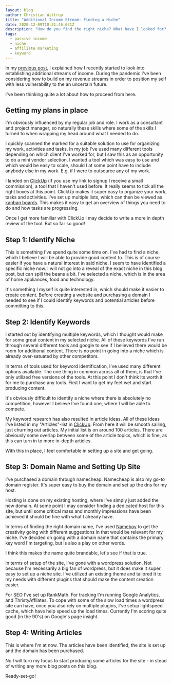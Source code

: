 ```yaml
---
layout: blog
author: Christian Wittrup
title: "Additional Income Stream: Finding a Niche"
date: 2020-12-09T10:31:46.631Z
description: "How do you find the right niche? What have I looked for? "
tags:
  - passive income
  - niche
  - affiliate marketing
  - keyword
---
```

In my [previous post](https://www.wittrup.xyz/posts/2020-12-09-setting-up-additional-income-streams/), I explained how I recently started to look into establishing additional streams of income. During the pandemic I've been considering how to build on my revenue streams in order to position my self with less vulnerability to the an uncertain future. 

I've been thinking quite a lot about how to proceed from here. 

## Getting my plans in place

I'm obviously influenced by my regular job and role. I work as a consultant and project manager, so naturally these skills where some of the skills I turned to when wrapping my head around what I needed to do.

I quickly scanned the marked for a suitable solution to use for organizing my work, activities and tasks. In my job I've used many different tools depending on which client I've worked for, but I saw this as an opportunity to do a mini vendor selection. I wanted a tool which was easy to use and which would be easy to scale, should I at some point have to include anybody else in my work. E.g. if I were to outsource any of my work.

I landed on [ClickUp](http://wittrup.link/clickup) (if you use my link to signup I receive a small commission), a tool that I haven't used before. It really seems to tick all the right boxes at this point. ClickUp makes it super easy to organize your work, tasks and activities. I've set up multiple lists, which can then be viewed as [kanban boards](https://en.wikipedia.org/wiki/Kanban_board). This makes it easy to get an overview of things you need to do and how tasks are progressing.

Once I get more familiar with ClickUp I may decide to write a more in depth review of the tool. But so far so good!

## Step 1: Identify Niche

This is something I've spend quite some time on. I've had to find a niche, which I believe I will be able to provide good content to. This is of course easier if you have a natural interest in said niche. I seem to have identified a specific niche now. I will not go into a reveal of the exact niche in this blog post, but can spill the beans a bit. I've selected a niche, which is in the area of home appliances, food and technology. 

It's something I myself is quite interested in, which should make it easier to create content. Before creating a website and purchasing a domain I needed to see if I could identify keywords and potential articles before committing to this.

## Step 2: Identify Keywords

I started out by identifying multiple keywords, which I thought would make for some great content in my selected niche. All of these keywords I've run through several different tools and google to see if I believed there would be room for additional content. There is no point in going into a niche which is already over-satuated by other competitors. 

In terms of tools used for keyword identification, I've used many different options available. The one thing in common across all of them, is that I've only utilized free versions of the tools. At this point I don't think its worth it for me to purchase any tools. First I want to get my feet wet and start producing content.

It's obviously difficult to identify a niche where there is absolutely no competition, however I believe I've found one, where I will be able to compete. 

My keyword research has also resulted in article ideas. All of these ideas I've listed in my "Articles"-list in [ClickUp](http://wittrup.link/clickup). From here it will be smooth sailing, just churning out articles. My initial list is on around 100 articles. There are obviously some overlap between some of the article topics, which is fine, as this can turn in to more in-depth articles. 

With this in place, I feel comfortable in setting up a site and get going.

## Step 3: Domain Name and Setting Up Site

I've purchased a domain through namecheap. Namecheap is also my go-to domain register. It's super easy to buy the domain and set up the dns for my host.

Hosting is done on my existing hosting, where I've simply just added the new domain. At some point I may consider finding a dedicated host for this site, but until some critical mass and monthly impressions have been achieved it should be fine with what I already have.

In terms of finding the right domain name, I've used [Nameboy](https://www.nameboy.com/) to get the creativity going with different suggestions in that would be relevant for my niche. I've decided on going with a domain name that contains the primary key word I'm targeting, but is also a play on other words. 

I think this makes the name quite brandable, let's see if that is true.

In terms of setup of the site, I've gone with a wordpress solution. Not because I'm necessarily a big fan of wordpress, but it does make it super easy to set up a niche site. I've utilized an existing theme and tailored it to my needs with different plugins that should make the content creation easier.

For SEO I've set up RankMath. For tracking I'm running Google Analytics, and ThristyAffliates. To cope with some of the slow load times a wordpress site can have, once you also rely on multiple plugins, I've setup lightspeed cache, which have help speed up the load times. Currently I'm scoring quite good (in the 90's) on Google's page insight.

## Step 4: Writing Articles

This is where I'm at now. The articles have been identified, the site is set up and the domain has been purchased. 

No I will turn my focus to start producing some articles for the site - in stead of writing any more blog posts on this blog.

Ready-set-go!